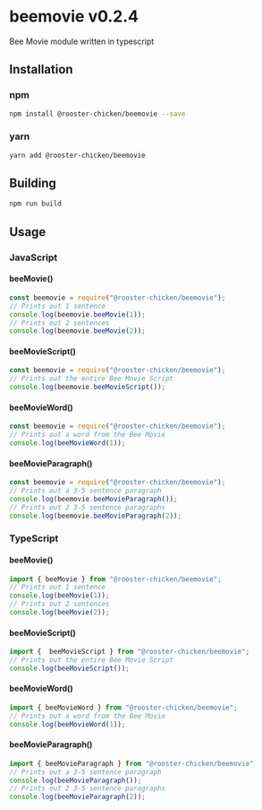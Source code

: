 # beemovie v0.2.4
Bee Movie module written in typescript

## Installation

### npm

```sh
npm install @rooster-chicken/beemovie --save
```

### yarn

```sh
yarn add @rooster-chicken/beemovie
```

## Building

```sh
npm run build
```

## Usage

### JavaScript

#### beeMovie()

```javascript
const beemovie = require("@rooster-chicken/beemovie");
// Prints out 1 sentence
console.log(beemovie.beeMovie(1));
// Prints out 2 sentences
console.log(beemovie.beeMovie(2));
```

#### beeMovieScript()

```javascript
const beemovie = require("@rooster-chicken/beemovie");
// Prints out the entire Bee Movie Script
console.log(beemovie.beeMovieScript());
```

#### beeMovieWord()

```javascript
const beemovie = require("@rooster-chicken/beemovie");
// Prints out a word from the Bee Movie
console.log(beeMovieWord(1));
```

#### beeMovieParagraph()

```javascript
const beemovie = require("@rooster-chicken/beemovie");
// Prints out a 3-5 sentence paragraph
console.log(beemovie.beeMovieParagraph());
// Prints out 2 3-5 sentence paragraphs
console.log(beemovie.beeMovieParagraph(2));
```

### TypeScript

#### beeMovie()

```typescript
import { beeMovie } from "@rooster-chicken/beemovie";
// Prints out 1 sentence
console.log(beeMovie(1));
// Prints out 2 sentences
console.log(beeMovie(2));
```

#### beeMovieScript()

```typescript
import {  beeMovieScript } from "@rooster-chicken/beemovie";
// Prints out the entire Bee Movie Script
console.log(beeMovieScript());
```

#### beeMovieWord()

```typescript
import { beeMovieWord } from "@rooster-chicken/beemovie";
// Prints out a word from the Bee Movie
console.log(beeMovieWord(1));
```

#### beeMovieParagraph()

```typescript
import { beeMovieParagraph } from "@rooster-chicken/beemovie"
// Prints out a 3-5 sentence paragraph
console.log(beeMovieParagraph());
// Prints out 2 3-5 sentence paragraphs
console.log(beeMovieParagraph(2));
```

